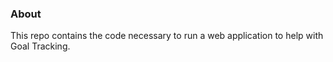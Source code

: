 ### About
This repo contains the code necessary to run a web application to help with Goal Tracking.